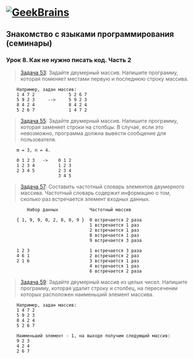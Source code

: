 ﻿# [![GeekBrains](https://frontend-scripts.hb.bizmrg.com/unique-hf/svg/logo.svg)](https://gb.ru)

## Знакомство с языками программирования (семинары)

### Урок 8. Как не нужно писать код. Часть 2

> [Задача 53](https://github.com/XYI7I/GeekBrains/blob/main/Geek/C%23/lesson8/task1/Program.cs): Задайте двумерный массив. Напишите программу, которая поменяет местами первую и последнюю строку массива.

        Например, задан массив:
        1 4 7 2             5 2 6 7
        5 9 2 3     -->     5 9 2 3
        8 4 2 4             8 4 2 4
        5 2 6 7             1 4 7 2

> [Задача 55](https://github.com/XYI7I/GeekBrains/tree/main/Geek/C%23/lesson8/task2/Program.cs): Задайте двумерный массив. Напишите программу, которая заменяет строки на столбцы. В случае, если это невозможно, программа должна вывести сообщение для пользователя.

        m = 3, n = 4.
        
        0 1 2 3   ->    0 1 2
        1 2 3 4         1 2 3
        2 3 4 5         2 3 4
                        3 4 5

> [Задача 57](https://github.com/XYI7I/GeekBrains/tree/main/Geek/C%23/lesson8/task3/Program.cs): Составить частотный словарь элементов двумерного массива. Частотный словарь содержит информацию о том, сколько раз встречается элемент входных данных.

            Набор данных            Частотный массив
            
        { 1, 9, 9, 0, 2, 8, 0, 9 }  0 встречается 2 раза
                                    1 встречается 1 раз
                                    2 встречается 1 раз
                                    8 встречается 1 раз
                                    9 встречается 3 раза
        
        1 2 3                       1 встречается 3 раза
        4 6 1                       2 встречается 2 раз
        2 1 6                       3 встречается 1 раз
                                    4 встречается 1 раз
                                    6 встречается 2 раза
        
> [Задача 59](https://github.com/XYI7I/GeekBrains/tree/main/Geek/C%23/lesson8/task4/Program.cs): Задайте двумерный массив из целых чисел. Напишите программу, которая удалит строку и столбец, на пересечении которых расположен наименьший элемент массива.

        Например, задан массив:
        1 4 7 2
        5 9 2 3
        8 4 2 4
        5 2 6 7

        Наименьший элемент - 1, на выходе получим следующий массив:
        9 2 3
        4 2 4
        2 6 7